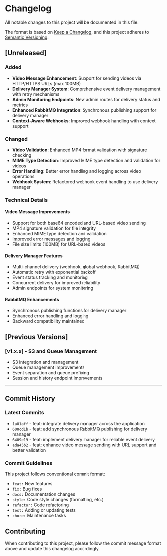# Changelog

All notable changes to this project will be documented in this file.

The format is based on [Keep a Changelog](https://keepachangelog.com/en/1.0.0/),
and this project adheres to [Semantic Versioning](https://semver.org/spec/v2.0.0.html).

## [Unreleased]

### Added
- **Video Message Enhancement**: Support for sending videos via HTTP/HTTPS URLs (max 100MB)
- **Delivery Manager System**: Comprehensive event delivery management with retry mechanisms
- **Admin Monitoring Endpoints**: New admin routes for delivery status and metrics
- **Enhanced RabbitMQ Integration**: Synchronous publishing support for delivery manager
- **Context-Aware Webhooks**: Improved webhook handling with context support

### Changed
- **Video Validation**: Enhanced MP4 format validation with signature checking
- **MIME Type Detection**: Improved MIME type detection and validation for videos
- **Error Handling**: Better error handling and logging across video operations
- **Webhook System**: Refactored webhook event handling to use delivery manager

### Technical Details

#### Video Message Improvements
- Support for both base64 encoded and URL-based video sending
- MP4 signature validation for file integrity
- Enhanced MIME type detection and validation
- Improved error messages and logging
- File size limits (100MB) for URL-based videos

#### Delivery Manager Features
- Multi-channel delivery (webhook, global webhook, RabbitMQ)
- Automatic retry with exponential backoff
- Event status tracking and monitoring
- Concurrent delivery for improved reliability
- Admin endpoints for system monitoring

#### RabbitMQ Enhancements
- Synchronous publishing functions for delivery manager
- Enhanced error handling and logging
- Backward compatibility maintained

## [Previous Versions]

### [v1.x.x] - S3 and Queue Management
- S3 integration and management
- Queue management improvements
- Event separation and queue prefixing
- Session and history endpoint improvements

---

## Commit History

### Latest Commits
- `1a81aff` - feat: integrate delivery manager across the application
- `600cd1b` - feat: add synchronous RabbitMQ publishing for delivery manager  
- `6409e19` - feat: implement delivery manager for reliable event delivery
- `ada45b2` - feat: enhance video message sending with URL support and better validation

### Commit Guidelines
This project follows conventional commit format:
- `feat:` New features
- `fix:` Bug fixes
- `docs:` Documentation changes
- `style:` Code style changes (formatting, etc.)
- `refactor:` Code refactoring
- `test:` Adding or updating tests
- `chore:` Maintenance tasks

## Contributing

When contributing to this project, please follow the commit message format above and update this changelog accordingly. 